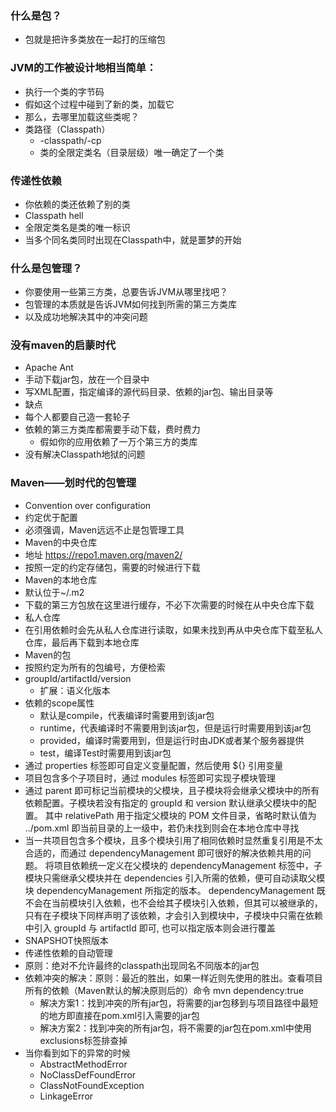 ### 什么是包？
- 包就是把许多类放在⼀起打的压缩包
### JVM的⼯作被设计地相当简单：
- 执⾏⼀个类的字节码
- 假如这个过程中碰到了新的类，加载它
- 那么，去哪⾥加载这些类呢？
 - 类路径（Classpath）
   - -classpath/-cp
   - 类的全限定类名（⽬录层级）唯⼀确定了⼀个类      
### 传递性依赖
- 你依赖的类还依赖了别的类
- Classpath hell
 - 全限定类名是类的唯⼀标识
 - 当多个同名类同时出现在Classpath中，就是噩梦的开始
### 什么是包管理？
- 你要使⽤⼀些第三⽅类，总要告诉JVM从哪⾥找吧？
 - 包管理的本质就是告诉JVM如何找到所需的第三⽅类库
 - 以及成功地解决其中的冲突问题

### 没有maven的启蒙时代
- Apache Ant
 - ⼿动下载jar包，放在⼀个⽬录中
 - 写XML配置，指定编译的源代码⽬录、依赖的jar包、输出⽬录等
- 缺点
 - 每个⼈都要⾃⼰造⼀套轮⼦
 - 依赖的第三⽅类库都需要⼿动下载，费时费⼒
     - 假如你的应⽤依赖了⼀万个第三⽅的类库
 - 没有解决Classpath地狱的问题
### Maven——划时代的包管理
- Convention over configuration
- 约定优于配置
- 必须强调，Maven远远不⽌是包管理⼯具
- Maven的中央仓库
 - 地址 https://repo1.maven.org/maven2/
 - 按照⼀定的约定存储包，需要的时候进行下载
- Maven的本地仓库
 - 默认位于~/.m2
 - 下载的第三⽅包放在这⾥进⾏缓存，不必下次需要的时候在从中央仓库下载
- 私人仓库
 - 在引用依赖时会先从私人仓库进行读取，如果未找到再从中央仓库下载至私人仓库，最后再下载到本地仓库
- Maven的包
 - 按照约定为所有的包编号，⽅便检索
 - groupId/artifactId/version
   - 扩展：语义化版本
 - 依赖的scope属性
   - 默认是compile，代表编译时需要用到该jar包
   - runtime，代表编译时不需要用到该jar包，但是运行时需要用到该jar包
   - provided，编译时需要用到，但是运行时由JDK或者某个服务器提供
   - test，编译Test时需要用到该jar包
 - 通过 properties 标签即可自定义变量配置，然后使用 ${} 引用变量
 - 项目包含多个子项目时，通过 modules 标签即可实现子模块管理
 - 通过 parent 即可标记当前模块的父模块，且子模块将会继承父模块中的所有依赖配置。子模块若没有指定的 groupId 和 version 默认继承父模块中的配置。
其中 relativePath 用于指定父模块的 POM 文件目录，省略时默认值为 ../pom.xml 即当前目录的上一级中，若仍未找到则会在本地仓库中寻找
 - 当一共项目包含多个模块，且多个模块引用了相同依赖时显然重复引用是不太合适的，而通过 dependencyManagement 即可很好的解决依赖共用的问题。
将项目依赖统一定义在父模块的 dependencyManagement 标签中，子模块只需继承父模块并在 dependencies 引入所需的依赖，便可自动读取父模块 dependencyManagement 所指定的版本。
dependencyManagement 既不会在当前模块引入依赖，也不会给其子模块引入依赖，但其可以被继承的，只有在子模块下同样声明了该依赖，才会引入到模块中，子模块中只需在依赖中引入 groupId 与 artifactId 即可, 也可以指定版本则会进行覆盖
 - SNAPSHOT快照版本
 - 传递性依赖的⾃动管理
 - 原则：绝对不允许最终的classpath出现同名不同版本的jar包
 - 依赖冲突的解决：原则：最近的胜出，如果一样近则先使用的胜出。查看项目所有的依赖（Maven默认的解决原则后的）命令 mvn dependency:true 
    - 解决方案1：找到冲突的所有jar包，将需要的jar包移到与项目路径中最短的地方即直接在pom.xml引入需要的jar包
    - 解决方案2：找到冲突的所有jar包，将不需要的jar包在pom.xml中使用exclusions标签排查掉
 - 当你看到如下的异常的时候
   - AbstractMethodError
   - NoClassDefFoundError
   - ClassNotFoundException
   - LinkageError
 



